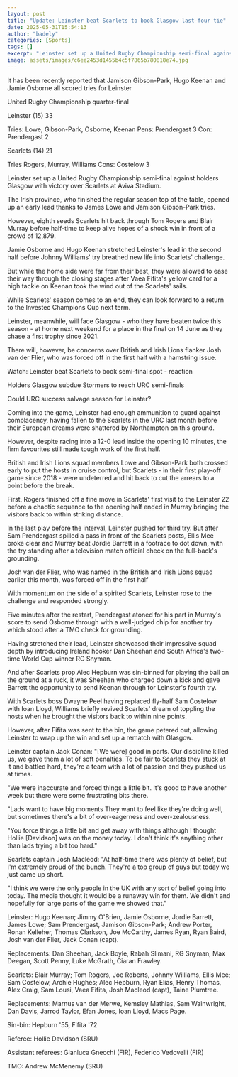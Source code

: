 ```yaml
---
layout: post
title: "Update: Leinster beat Scarlets to book Glasgow last-four tie"
date: 2025-05-31T15:54:13
author: "badely"
categories: [Sports]
tags: []
excerpt: "Leinster set up a United Rugby Championship semi-final against Glasgow with a 33-21 victory over Scarlets at Aviva Stadium."
image: assets/images/c6ee2453d1455b4c5f7865b780818e74.jpg
---
```


It has been recently reported that Jamison Gibson-Park, Hugo Keenan and Jamie Osborne all scored tries for Leinster

United Rugby Championship quarter-final

Leinster (15) 33

Tries: Lowe, Gibson-Park, Osborne, Keenan Pens: Prendergast 3 Con: Prendergast 2

Scarlets (14) 21

Tries Rogers, Murray, Williams Cons: Costelow 3

Leinster set up a United Rugby Championship semi-final against holders Glasgow with victory over Scarlets at Aviva Stadium. 

The Irish province, who finished the regular season top of the table, opened up an early lead thanks to James Lowe and Jamison Gibson-Park tries. 

However, eighth seeds Scarlets hit back through Tom Rogers and Blair Murray before half-time to keep alive hopes of a shock win in front of a crowd of 12,879. 

Jamie Osborne and Hugo Keenan stretched Leinster's lead in the second half before Johnny Williams' try breathed new life into Scarlets' challenge. 

But while the home side were far from their best, they were allowed to ease their way through the closing stages after Vaea Fifita's yellow card for a high tackle on Keenan took the wind out of the Scarlets' sails.  

While Scarlets' season comes to an end, they can look forward to a return to the Investec Champions Cup next term. 

Leinster, meanwhile, will face Glasgow - who they have beaten twice this season - at home next weekend for a place in the final on 14 June as they chase a first trophy since 2021.

There will, however, be concerns over British and Irish Lions flanker Josh van der Flier, who was forced off in the first half with a hamstring issue. 

Watch: Leinster beat Scarlets to book semi-final spot - reaction

Holders Glasgow subdue Stormers to reach URC semi-finals

Could URC success salvage season for Leinster?

Coming into the game, Leinster had enough ammunition to guard against complacency, having fallen to the Scarlets in the URC last month before their European dreams were shattered by Northampton on this ground. 

However, despite racing into a 12-0 lead inside the opening 10 minutes, the firm favourites still made tough work of the first half.

British and Irish Lions squad members Lowe and Gibson-Park both crossed early to put the hosts in cruise control, but Scarlets - in their first play-off game since 2018 - were undeterred and hit back to cut the arrears to a point before the break. 

First, Rogers finished off a fine move in Scarlets' first visit to the Leinster 22 before a chaotic sequence to the opening half ended in Murray bringing the visitors back to within striking distance. 

In the last play before the interval, Leinster pushed for third try. But after Sam Prendergast spilled a pass in front of the Scarlets posts, Ellis Mee broke clear and Murray beat Jordie Barrett in a footrace to dot down, with the try standing after a television match official check on the full-back's grounding. 

Josh van der Flier, who was named in the British and Irish Lions squad earlier this month, was forced off in the first half 

With momentum on the side of a spirited Scarlets, Leinster rose to the challenge and responded strongly. 

Five minutes after the restart, Prendergast atoned for his part in Murray's score to send Osborne through with a well-judged chip for another try which stood after a TMO check for grounding. 

Having stretched their lead, Leinster showcased their impressive squad depth by introducing Ireland hooker Dan Sheehan and South Africa's two-time World Cup winner RG Snyman. 

And after Scarlets prop Alec Hepburn was sin-binned for playing the ball on the ground at a ruck, it was Sheehan who charged down a kick and gave Barrett the opportunity to send Keenan through for Leinster's fourth try.

With Scarlets boss Dwayne Peel having replaced fly-half Sam Costelow with Ioan Lloyd, Williams briefly revived Scarlets' dream of toppling the hosts when he brought the visitors back to within nine points.

However, after Fifita was sent to the bin, the game petered out, allowing Leinster to wrap up the win and set up a rematch with Glasgow. 

Leinster captain Jack Conan: "[We were] good in parts. Our discipline killed us, we gave them a lot of soft penalties. To be fair to Scarlets they stuck at it and battled hard, they're a team with a lot of passion and they pushed us at times. 

"We were inaccurate and forced things a little bit. It's good to have another week but there were some frustrating bits there. 

"Lads want to have big moments They want to feel like they're doing well, but sometimes there's a bit of over-eagerness and over-zealousness. 

"You force things a little bit and get away with things although I thought Hollie [Davidson] was on the money today. I don't think it's anything other than lads trying a bit too hard."

Scarlets captain Josh Macleod: "At half-time there was plenty of belief, but I'm extremely proud of the bunch. They're a top group of guys but today we just came up short.

"I think we were the only people in the UK with any sort of belief going into today. The media thought it would be a runaway win for them. We didn't and hopefully for large parts of the game we showed that."

Leinster: Hugo Keenan; Jimmy O'Brien, Jamie Osborne, Jordie Barrett, James Lowe; Sam Prendergast, Jamison Gibson-Park; Andrew Porter, Ronan Kelleher, Thomas Clarkson, Joe McCarthy, James Ryan, Ryan Baird, Josh van der Flier, Jack Conan (capt).

Replacements: Dan Sheehan, Jack Boyle, Rabah Slimani, RG Snyman, Max Deegan, Scott Penny, Luke McGrath, Ciaran Frawley.

Scarlets: Blair Murray; Tom Rogers, Joe Roberts, Johnny Williams, Ellis Mee; Sam Costelow, Archie Hughes; Alec Hepburn, Ryan Elias, Henry Thomas, Alex Craig, Sam Lousi, Vaea Fifita, Josh Macleod (capt), Taine Plumtree.

Replacements: Marnus van der Merwe, Kemsley Mathias, Sam Wainwright, Dan Davis, Jarrod Taylor, Efan Jones, Ioan Lloyd, Macs Page.

Sin-bin: Hepburn '55, Fifita '72

Referee: Hollie Davidson (SRU)

Assistant referees: Gianluca Gnecchi (FIR), Federico Vedovelli (FIR)

TMO: Andrew McMenemy (SRU)

